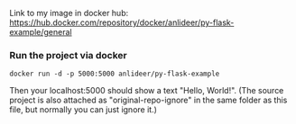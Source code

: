 Link to my image in docker hub: https://hub.docker.com/repository/docker/anlideer/py-flask-example/general

### Run the project via docker

```
docker run -d -p 5000:5000 anlideer/py-flask-example
```

Then your localhost:5000 should show a text "Hello, World!". (The source project is also attached as "original-repo-ignore" in the same folder as this file, but normally you can just ignore it.)